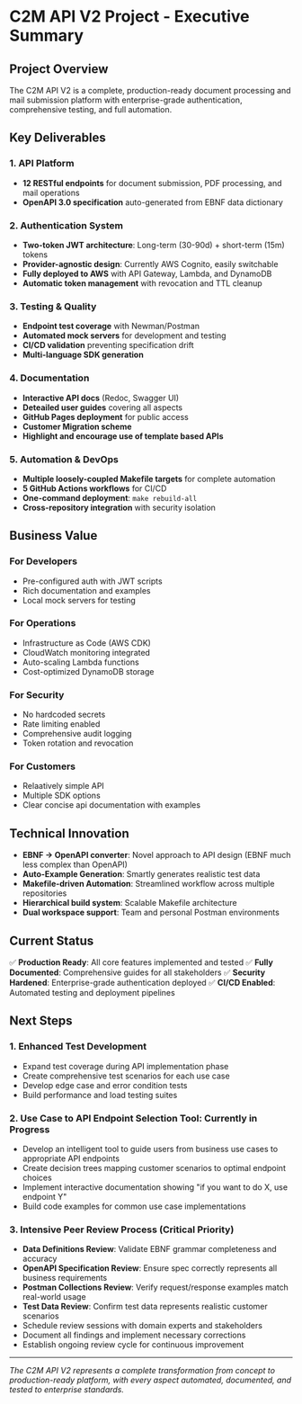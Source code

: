 # C2M API V2 Project - Executive Summary

## Project Overview
The C2M API V2 is a complete, production-ready document processing and mail submission platform with enterprise-grade authentication, comprehensive testing, and full automation.

## Key Deliverables

### 1. API Platform
- **12 RESTful endpoints** for document submission, PDF processing, and mail operations
- **OpenAPI 3.0 specification** auto-generated from EBNF data dictionary

### 2. Authentication System
- **Two-token JWT architecture**: Long-term (30-90d) + short-term (15m) tokens
- **Provider-agnostic design**: Currently AWS Cognito, easily switchable
- **Fully deployed to AWS** with API Gateway, Lambda, and DynamoDB
- **Automatic token management** with revocation and TTL cleanup

### 3. Testing & Quality
- **Endpoint test coverage** with Newman/Postman
- **Automated mock servers** for development and testing
- **CI/CD validation** preventing specification drift
- **Multi-language SDK generation**

### 4. Documentation
- **Interactive API docs** (Redoc, Swagger UI)
- **Deteailed user guides** covering all aspects
- **GitHub Pages deployment** for public access
- **Customer Migration scheme**
- **Highlight and encourage use of template based APIs**

### 5. Automation & DevOps
- **Multiple loosely-coupled Makefile targets** for complete automation
- **5 GitHub Actions workflows** for CI/CD
- **One-command deployment**: `make rebuild-all`
- **Cross-repository integration** with security isolation

## Business Value

### For Developers
- Pre-configured auth with JWT scripts
- Rich documentation and examples
- Local mock servers for testing

### For Operations
- Infrastructure as Code (AWS CDK)
- CloudWatch monitoring integrated
- Auto-scaling Lambda functions
- Cost-optimized DynamoDB storage

### For Security
- No hardcoded secrets
- Rate limiting enabled
- Comprehensive audit logging
- Token rotation and revocation

### For Customers
- Relaatively simple API
- Multiple SDK options
- Clear concise api documentation with examples 

## Technical Innovation
- **EBNF → OpenAPI converter**: Novel approach to API design (EBNF much less complex than OpenAPI)
- **Auto-Example Generation**: Smartly generates realistic test data
- **Makefile-driven Automation**: Streamlined workflow across multiple repositories
- **Hierarchical build system**: Scalable Makefile architecture
- **Dual workspace support**: Team and personal Postman environments

## Current Status
✅ **Production Ready**: All core features implemented and tested
✅ **Fully Documented**: Comprehensive guides for all stakeholders
✅ **Security Hardened**: Enterprise-grade authentication deployed
✅ **CI/CD Enabled**: Automated testing and deployment pipelines

## Next Steps

### 1. Enhanced Test Development
- Expand test coverage during API implementation phase
- Create comprehensive test scenarios for each use case
- Develop edge case and error condition tests
- Build performance and load testing suites

### 2. Use Case to API Endpoint Selection Tool: Currently in Progress
- Develop an intelligent tool to guide users from business use cases to appropriate API endpoints
- Create decision trees mapping customer scenarios to optimal endpoint choices
- Implement interactive documentation showing "if you want to do X, use endpoint Y"
- Build code examples for common use case implementations

### 3. Intensive Peer Review Process (Critical Priority)
- **Data Definitions Review**: Validate EBNF grammar completeness and accuracy
- **OpenAPI Specification Review**: Ensure spec correctly represents all business requirements
- **Postman Collections Review**: Verify request/response examples match real-world usage
- **Test Data Review**: Confirm test data represents realistic customer scenarios
- Schedule review sessions with domain experts and stakeholders
- Document all findings and implement necessary corrections
- Establish ongoing review cycle for continuous improvement

---

*The C2M API V2 represents a complete transformation from concept to production-ready platform, with every aspect automated, documented, and tested to enterprise standards.*